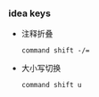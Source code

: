 ### idea keys

- 注释折叠  

  ```
  command shift -/=
  ```

- 大小写切换

  ```
  command shift u
  ```

  

